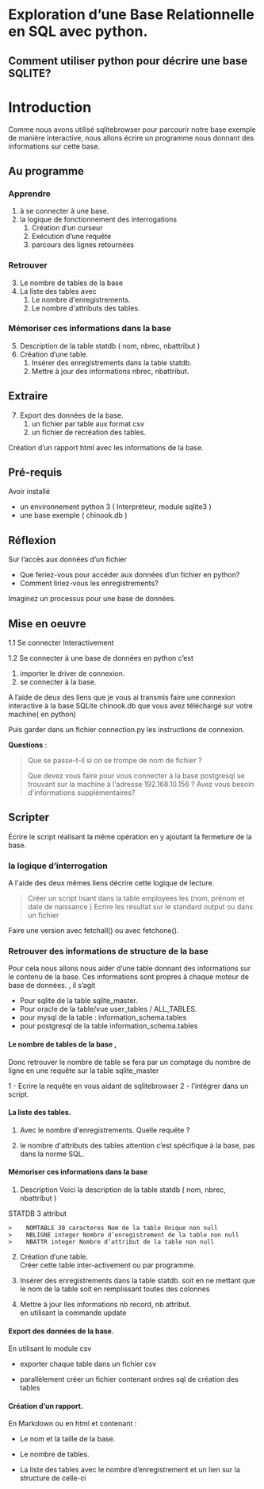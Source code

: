 
# Exploration d’une Base Relationnelle en SQL avec python.

## Comment utiliser python pour décrire une base SQLITE?

# Introduction
Comme nous avons utilisé sqlitebrowser pour parcourir notre base exemple de manière interactive, nous allons écrire un programme nous donnant des informations sur cette base.
## Au programme
### Apprendre
1. à se connecter à une base.
2. la logique de fonctionnement des interrogations
   1. Création d’un curseur
   2. Exécution d’une requête
   3. parcours des lignes retournées

### Retrouver
3. Le nombre de tables de la base
4. La liste des tables avec
   1. Le nombre d'enregistrements.
   2. Le nombre d'attributs des tables.

### Mémoriser ces informations dans la base
5. Description de la table statdb ( nom, nbrec, nbattribut )
6. Création d’une table.
   1. Insérer des enregistrements dans la table statdb.
   2. Mettre à jour des informations nbrec, nbattribut.

## Extraire
7. Export des données de la base.
   1. un fichier par table aux format csv
   2. un fichier de recréation des tables.


Création d’un rapport html avec les informations de la base.

## Pré-requis
Avoir installé
* un environnement python 3 ( Interpréteur, module sqlite3 )
* une base exemple ( chinook.db )

## Réflexion
Sur l’accès aux données d’un fichier
* Que feriez-vous pour accéder aux données d’un fichier en python?
* Comment liriez-vous les enregistrements?


Imaginez un processus pour une base de données.
## Mise en oeuvre
1.1 Se connecter Interactivement

1.2 Se connecter à une base de données en python c’est
  1. importer le driver de connexion.
  2. se connecter à la base.


A l’aide de deux des liens que je vous ai transmis faire une connexion interactive à la base SQLite chinook.db que vous avez téléchargé sur votre machine( en python)


Puis garder dans un fichier connection.py les instructions de connexion.


**Questions** :

> Que se passe-t-il si on se trompe de nom de fichier ?
>
> Que devez vous faire pour vous connecter à la base postgresql se trouvant sur la machine à l‘adresse 192.168.10.156 ?
Avez vous besoin d'informations supplémentaires?

## Scripter
Écrire le script réalisant la même opération en y ajoutant la fermeture de la base.  


### la logique d’interrogation
A l'aide des deux mêmes liens décrire cette logique de lecture.


> Créer un script lisant dans la table employees les (nom, prénom et date de naissance )
Ecrire les résultat sur le standard output ou dans un fichier


Faire une version avec fetchall() ou  avec fetchone().


### Retrouver des informations de structure de la base

Pour cela nous allons nous aider d’une table donnant des informations sur le contenu de la base.
Ces informations sont propres à chaque moteur de base de données. ,  il s’agit
* Pour sqlite de la table sqlite_master.
* Pour oracle de la table/vue user_tables / ALL_TABLES.
* pour mysql de la table : information_schema.tables
* pour postgresql de la table information_schema.tables

#### Le nombre de tables de la base ,
Donc retrouver le nombre de table se fera par un comptage du nombre de ligne en une requête sur la table sqlite_master


1 - Ecrire la requête en vous aidant de sqlitebrowser
2 - l’intégrer dans un script.

#### La liste des tables.

1. Avec le nombre d'enregistrements.
Quelle requête ?

1. le nombre d'attributs des tables attention c’est spécifique à la base, pas dans la norme SQL.


####  Mémoriser ces informations dans la base
1. Description
Voici la description de la table statdb ( nom, nbrec, nbattribut )


STATDB  3 attribut

    >    NOMTABLE 30 caracteres Nom de la table Unique non null
    >    NBLIGNE integer Nombre d’enregistrement de la table non null
    >    NBATTR integer Nombre d’attribut de la table non null

2. Création d’une table.   
Créer cette table inter-activement ou par programme.

1. Insérer des enregistrements dans la table statdb.
        soit en ne mettant que le nom de la table
        soit en remplissant toutes des colonnes

1. Mettre à jour lles informations nb record, nb attribut.   
en utilisant la commande update


#### Export des données de la base.
En utilisant le module csv
* exporter chaque table dans un fichier csv

* parallèlement créer un fichier contenant ordres sql de création des tables

#### Création d’un rapport.

En Markdown ou en html et contenant :   
* Le nom et  la taille de la base.

* Le nombre de tables.

* La liste des tables avec le nombre d’enregistrement et un lien sur la structure de celle-ci
